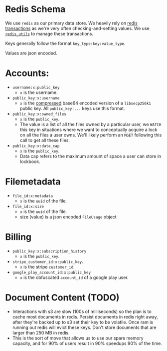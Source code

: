 # Redis Schema

We use `redis` as our primary data store. We heavily rely on [redis transactions](https://redis.io/topics/transactions)
as we're very often checking-and-setting values. We use [`redis_utils`](https://github.com/parth/redis_utils) to manage
these transactions.

Keys generally follow the format `key_type:key:value_type`.

Values are json encoded.

# Accounts:

+ `username:x:public_key`
    + `x` is the username.
+ `public_key:x:username`
    + `x` is
      the [compressed](https://docs.rs/libsecp256k1/0.7.0/libsecp256k1/struct.PublicKey.html#method.serialize_compressed)
      base64 encoded version of a `libsecp256k1` public key. All `public_key:...` keys use this format.
+ `public_key:x:owned_files`
    + `x` is the `public_key`.
    + The value is a list of all the files owned by a particular user, we `WATCH` this key in situations where we want
      to conceptually acquire a lock on all the files a user owns. We'll likely perform an `MGET` following this call to
      get all these files.
+ `public_key:x:data_cap`
    + `x` is the `public_key`.
    + Data cap refers to the maximum amount of space a user can store in lockbook.

# Filemetadata

+ `file_id:x:metadata`
    + `x` is the `uuid` of the file.
+ `file_id:x:size`
  + `x` is the `uuid` of the file.
  + size (value) is a json encoded `FileUsage` object 

# Billing

+ `public_key:x:subscription_history`
  + `x` is the `public_key`.
+ `stripe_customer_id:x:public_key`.
  + `x` is the stripe `customer_id`.
+ `google_play_account_id:x:public_key`
  + `x` is the obfuscated `account_id` of a google play user.

# Document Content (TODO)

+ Interactions with s3 are slow (100s of milliseconds) so the plan is to cache most documents in redis. Persist
  documents in redis right away, after they're backed up to s3 set their key to be volatile. Once ram is running out
  redis will evict these keys. Don't store documents that are larger than 250 MB in redis.
+ This is the sort of move that allows us to use our spare memory capacity, and for 90% of users result in 90% speedups
  90% of the time.